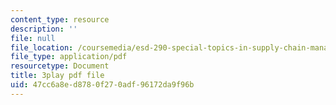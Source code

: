 ```yaml
---
content_type: resource
description: ''
file: null
file_location: /coursemedia/esd-290-special-topics-in-supply-chain-management-spring-2005/47cc6a8ed8780f270adf96172da9f96b_oRK2jN3yqOI.pdf
file_type: application/pdf
resourcetype: Document
title: 3play pdf file
uid: 47cc6a8e-d878-0f27-0adf-96172da9f96b
---
```

